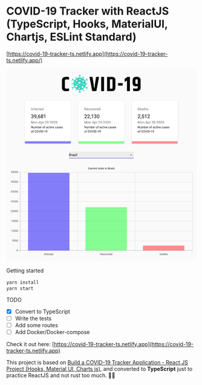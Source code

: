 # COVID-19 Tracker with ReactJS (TypeScript, Hooks, MaterialUI, Chartjs, ESLint Standard)

[https://covid-19-tracker-ts.netlify.app](https://covid-19-tracker-ts.netlify.app/)

![COVID-19](./preview.png)

Getting started
```
yarn install
yarn start
```

TODO
- [x] Convert to TypeScript
- [ ] Write the tests
- [ ] Add some routes
- [ ] Add Docker/Docker-compose

Check it out here: [https://covid-19-tracker-ts.netlify.app](https://covid-19-tracker-ts.netlify.app)

This project is based on [Build a COVID-19 Tracker Application - React JS Project (Hooks, Material UI, Charts js)](https://www.youtube.com/watch?v=khJlrj3Y6Ls), and converted to **TypeScript** just to practice ReactJS and not rust too much. :man_facepalming:
